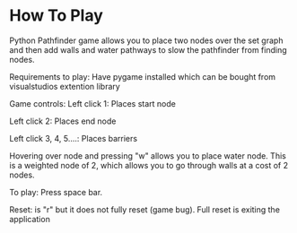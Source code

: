 
# How To Play

Python Pathfinder game allows you to place two nodes over the set graph and then add walls and water pathways to slow the pathfinder from finding nodes.

Requirements to play:
Have pygame installed which can be bought from visualstudios extention library

Game controls:
Left click 1: Places start node

Left click 2: Places end node

Left click 3, 4, 5....: Places barriers

Hovering over node and pressing "w" allows you to place water node. This is a weighted node of 2, which allows 
you to go through walls at a cost of 2 nodes. 

To play: Press space bar.

Reset: is "r" but it does not fully reset (game bug). Full reset is exiting the application




